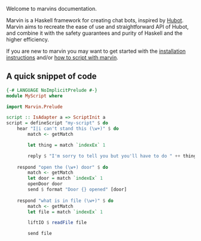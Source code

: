 Welcome to marvins documentation.

Marvin is a Haskell framework for creating chat bots, inspired by [Hubot](https://hubot.github.com).
Marvin aims to recreate the ease of use and straightforward API of Hubot, and combine it with the safety guarantees and purity of Haskell and the higher efficiency.

If you are new to marvin you may want to get started with the [installation instructions](installing) and/or [how to script with marvin](scripting).

## A quick snippet of code

```Haskell
{-# LANGUAGE NoImplicitPrelude #-}
module MyScript where

import Marvin.Prelude

script :: IsAdapter a => ScriptInit a
script = defineScript "my-script" $ do
    hear "I|i can't stand this (\w+)" $ do
        match <- getMatch

        let thing = match `indexEx` 1

        reply $ "I'm sorry to tell you but you'll have to do " ++ thing
    
    respond "open the (\w+) door" $ do
        match <- getMatch
        let door = match `indexEx` 1
        openDoor door
        send $ format "Door {} opened" [door]
    
    respond "what is in file (\w+)" $ do
        match <- getMatch 
        let file = match `indexEx` 1

        liftIO $ readFile file

        send file
```